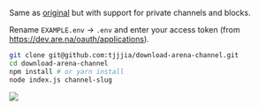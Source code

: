 Same as [original](https://github.com/aredotna/download-arena-channel) but with support for private channels and blocks.

Rename `EXAMPLE.env` -> `.env` and enter your access token (from https://dev.are.na/oauth/applications).

```bash
git clone git@github.com:tjjjia/download-arena-channel.git
cd download-arena-channel
npm install # or yarn install
node index.js channel-slug
```

![](http://static.damonzucconi.com/_capture/4mTGkMs6JI.gif)
